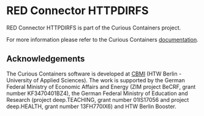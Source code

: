 # RED Connector HTTPDIRFS

RED Connector HTTPDIRFS is part of the Curious Containers project.

For more information please refer to the Curious Containers [documentation](https://www.curious-containers.cc/).

## Acknowledgements

The Curious Containers software is developed at [CBMI](https://cbmi.htw-berlin.de/) (HTW Berlin - University of Applied Sciences). The work is supported by the German Federal Ministry of Economic Affairs and Energy (ZIM project BeCRF, grant number KF3470401BZ4), the German Federal Ministry of Education and Research (project deep.TEACHING, grant number 01IS17056 and project deep.HEALTH, grant number 13FH770IX6) and HTW Berlin Booster.
